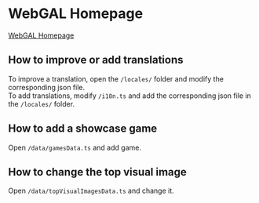 # WebGAL Homepage

[WebGAL Homepage](https://openwebgal.com)

## How to improve or add translations

To improve a translation, open the `/locales/` folder and modify the corresponding json file.  
To add translations, modify `/i18n.ts` and add the corresponding json file in the `/locales/` folder.

## How to add a showcase game

Open `/data/gamesData.ts` and add game.

## How to change the top visual image

Open `/data/topVisualImagesData.ts` and change it.

